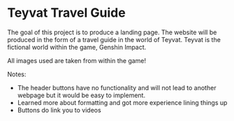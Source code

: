 # Teyvat Travel Guide
The goal of this project is to produce a landing page. The
website will be produced in the form of a travel guide in the world
of Teyvat. Teyvat is the fictional world within the game, Genshin Impact.

All images used are taken from within the game!

Notes:
- The header buttons have no functionality and will not lead to another
webpage but it would be easy to implement.
- Learned more about formatting and got more experience lining things up
- Buttons do link you to videos